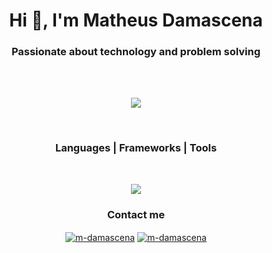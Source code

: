 <h1 align="center">Hi 👋, I'm Matheus Damascena</h1>
<h3 align="center">Passionate about technology and problem solving</h3>


<br><br>
<p align="center">
    <img src="https://readme-typing-svg.herokuapp.com/?color=ffffff&size=25&center=true&vCenter=true&lines=Olá,+Seja+Bem-Vindo!+:%29;Hello,+Be-Welcome!+:%29"  target="blank">
</p>
<br>

<p align="center">
<h3 align="center">Languages | Frameworks | Tools </h3>
<br>
<p align="center">
    <img src="https://skillicons.dev/icons?i=js,java,python,kotlin,spring,nodejs,angular,django,docker,kafka,postman,powershell,bash,git,github,mysql,postgres,windows,linux,npm&perline=10" />
</p>

<h3 align="center" >Contact me</h3>
<p align="center">
<a href="https://linkedin.com/in/m-damascena" target="blank"><img align="center" src="https://img.shields.io/badge/LinkedIn-0077B5?style=for-the-badge&logo=linkedin&logoColor=white" alt="m-damascena"/></a>
<a href="mailto:m.damascena@hotmail.com" target="blank"><img align="center" src="https://img.shields.io/badge/Microsoft_Outlook-0078D4?style=for-the-badge&logo=microsoft-outlook&logoColor=white" alt="m-damascena"/></a>
</p>
